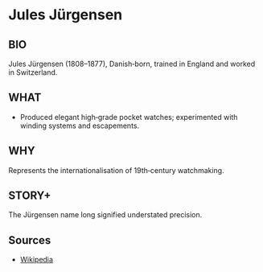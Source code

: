 # Jules Jürgensen

## BIO
Jules Jürgensen (1808–1877), Danish‑born, trained in England and worked in Switzerland.

## WHAT
- Produced elegant high‑grade pocket watches; experimented with winding systems and escapements.

## WHY
Represents the internationalisation of 19th‑century watchmaking.

## STORY+
The Jürgensen name long signified understated precision.

## Sources

- [Wikipedia](https://en.wikipedia.org/wiki/Jules_J%C3%BCrgensen)
